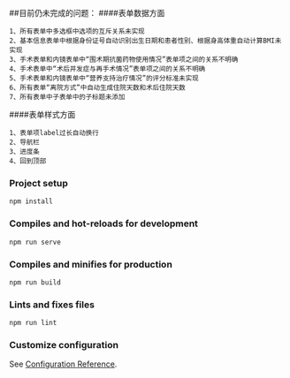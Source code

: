 ##目前仍未完成的问题：
####表单数据方面
```
1、所有表单中多选框中选项的互斥关系未实现
2、基本信息表单中根据身份证号自动识别出生日期和患者性别、根据身高体重自动计算BMI未实现
3、手术表单和内镜表单中“围术期抗菌药物使用情况”表单项之间的关系不明确
4、手术表单中“术后并发症与再手术情况”表单项之间的关系不明确
5、手术表单和内镜表单中“营养支持治疗情况”的评分标准未实现
6、所有表单“离院方式”中自动生成住院天数和术后住院天数
7、所有表单中子表单中的子标题未添加
```
####表单样式方面
```
1、表单项label过长自动换行
2、导航栏
3、进度条
4、回到顶部
```
### Project setup
```
npm install
```

### Compiles and hot-reloads for development
```
npm run serve
```

### Compiles and minifies for production
```
npm run build
```

### Lints and fixes files
```
npm run lint
```

### Customize configuration
See [Configuration Reference](https://cli.vuejs.org/config/).
